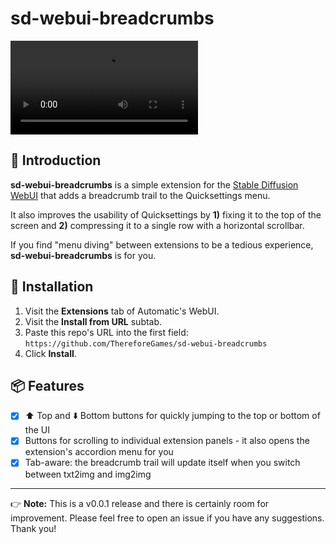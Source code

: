 # sd-webui-breadcrumbs

<video src="./docs/example.mp4" autoplay loop></video>


## 👋 Introduction

**sd-webui-breadcrumbs** is a simple extension for the [Stable Diffusion WebUI](https://github.com/AUTOMATIC1111/stable-diffusion-webui) that adds a breadcrumb trail to the Quicksettings menu.

It also improves the usability of Quicksettings by **1)** fixing it to the top of the screen and **2)** compressing it to a single row with a horizontal scrollbar.

If you find "menu diving" between extensions to be a tedious experience, **sd-webui-breadcrumbs** is for you.

## 🔧 Installation

1. Visit the **Extensions** tab of Automatic's WebUI.
2. Visit the **Install from URL** subtab.
3. Paste this repo's URL into the first field: `https://github.com/ThereforeGames/sd-webui-breadcrumbs`
4. Click **Install**.

## 📦 Features

- [x] ⬆️ Top and ⬇️ Bottom buttons for quickly jumping to the top or bottom of the UI
- [x] Buttons for scrolling to individual extension panels - it also opens the extension's accordion menu for you
- [x] Tab-aware: the breadcrumb trail will update itself when you switch between txt2img and img2img

---

👉 **Note:** This is a v0.0.1 release and there is certainly room for improvement. Please feel free to open an issue if you have any suggestions. Thank you!